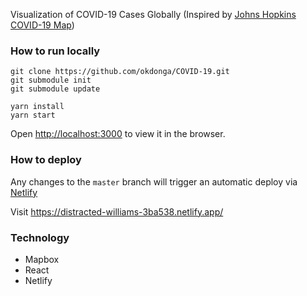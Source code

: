 Visualization of COVID-19 Cases Globally
(Inspired by [Johns Hopkins COVID-19 Map](https://www.arcgis.com/apps/opsdashboard/index.html#/bda7594740fd40299423467b48e9ecf6))

### How to run locally
```
git clone https://github.com/okdonga/COVID-19.git
git submodule init 
git submodule update 
```


```
yarn install
yarn start
```

Open [http://localhost:3000](http://localhost:3000) to view it in the browser.


### How to deploy
Any changes to the ```master``` branch will trigger an automatic deploy via [Netlify](https://app.netlify.com/sites/distracted-williams-3ba538/overview) 

Visit https://distracted-williams-3ba538.netlify.app/ 

### Technology
* Mapbox
* React 
* Netlify